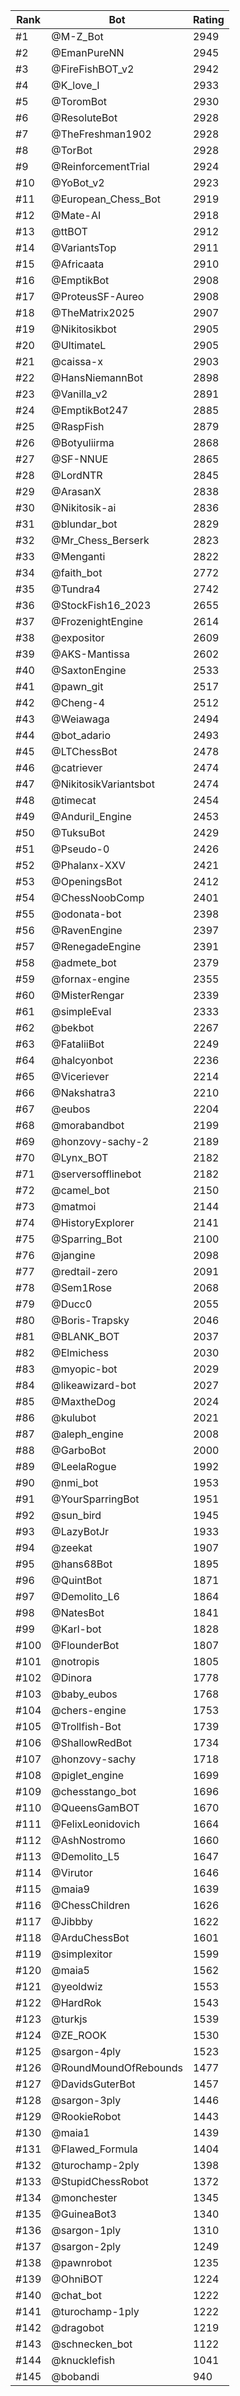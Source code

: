 Rank|Bot|Rating
---|---|---
#1|@M-Z_Bot|2949
#2|@EmanPureNN|2945
#3|@FireFishBOT_v2|2942
#4|@K_love_I|2933
#5|@ToromBot|2930
#6|@ResoluteBot|2928
#7|@TheFreshman1902|2928
#8|@TorBot|2928
#9|@ReinforcementTrial|2924
#10|@YoBot_v2|2923
#11|@European_Chess_Bot|2919
#12|@Mate-AI|2918
#13|@ttBOT|2912
#14|@VariantsTop|2911
#15|@Africaata|2910
#16|@EmptikBot|2908
#17|@ProteusSF-Aureo|2908
#18|@TheMatrix2025|2907
#19|@Nikitosikbot|2905
#20|@UltimateL|2905
#21|@caissa-x|2903
#22|@HansNiemannBot|2898
#23|@Vanilla_v2|2891
#24|@EmptikBot247|2885
#25|@RaspFish|2879
#26|@Botyuliirma|2868
#27|@SF-NNUE|2865
#28|@LordNTR|2845
#29|@ArasanX|2838
#30|@Nikitosik-ai|2836
#31|@blundar_bot|2829
#32|@Mr_Chess_Berserk|2823
#33|@Menganti|2822
#34|@faith_bot|2772
#35|@Tundra4|2742
#36|@StockFish16_2023|2655
#37|@FrozenightEngine|2614
#38|@expositor|2609
#39|@AKS-Mantissa|2602
#40|@SaxtonEngine|2533
#41|@pawn_git|2517
#42|@Cheng-4|2512
#43|@Weiawaga|2494
#44|@bot_adario|2493
#45|@LTChessBot|2478
#46|@catriever|2474
#47|@NikitosikVariantsbot|2474
#48|@timecat|2454
#49|@Anduril_Engine|2453
#50|@TuksuBot|2429
#51|@Pseudo-0|2426
#52|@Phalanx-XXV|2421
#53|@OpeningsBot|2412
#54|@ChessNoobComp|2401
#55|@odonata-bot|2398
#56|@RavenEngine|2397
#57|@RenegadeEngine|2391
#58|@admete_bot|2379
#59|@fornax-engine|2355
#60|@MisterRengar|2339
#61|@simpleEval|2333
#62|@bekbot|2267
#63|@FataliiBot|2249
#64|@halcyonbot|2236
#65|@Viceriever|2214
#66|@Nakshatra3|2210
#67|@eubos|2204
#68|@morabandbot|2199
#69|@honzovy-sachy-2|2189
#70|@Lynx_BOT|2182
#71|@serversofflinebot|2182
#72|@camel_bot|2150
#73|@matmoi|2144
#74|@HistoryExplorer|2141
#75|@Sparring_Bot|2100
#76|@jangine|2098
#77|@redtail-zero|2091
#78|@Sem1Rose|2068
#79|@Ducc0|2055
#80|@Boris-Trapsky|2046
#81|@BLANK_BOT|2037
#82|@Elmichess|2030
#83|@myopic-bot|2029
#84|@likeawizard-bot|2027
#85|@MaxtheDog|2024
#86|@kulubot|2021
#87|@aleph_engine|2008
#88|@GarboBot|2000
#89|@LeelaRogue|1992
#90|@nmi_bot|1953
#91|@YourSparringBot|1951
#92|@sun_bird|1945
#93|@LazyBotJr|1933
#94|@zeekat|1907
#95|@hans68Bot|1895
#96|@QuintBot|1871
#97|@Demolito_L6|1864
#98|@NatesBot|1841
#99|@Karl-bot|1828
#100|@FlounderBot|1807
#101|@notropis|1805
#102|@Dinora|1778
#103|@baby_eubos|1768
#104|@chers-engine|1753
#105|@Trollfish-Bot|1739
#106|@ShallowRedBot|1734
#107|@honzovy-sachy|1718
#108|@piglet_engine|1699
#109|@chesstango_bot|1696
#110|@QueensGamBOT|1670
#111|@FelixLeonidovich|1664
#112|@AshNostromo|1660
#113|@Demolito_L5|1647
#114|@Virutor|1646
#115|@maia9|1639
#116|@ChessChildren|1626
#117|@Jibbby|1622
#118|@ArduChessBot|1601
#119|@simplexitor|1599
#120|@maia5|1562
#121|@yeoldwiz|1553
#122|@HardRok|1543
#123|@turkjs|1539
#124|@ZE_ROOK|1530
#125|@sargon-4ply|1523
#126|@RoundMoundOfRebounds|1477
#127|@DavidsGuterBot|1457
#128|@sargon-3ply|1446
#129|@RookieRobot|1443
#130|@maia1|1439
#131|@Flawed_Formula|1404
#132|@turochamp-2ply|1398
#133|@StupidChessRobot|1372
#134|@monchester|1345
#135|@GuineaBot3|1340
#136|@sargon-1ply|1310
#137|@sargon-2ply|1249
#138|@pawnrobot|1235
#139|@OhniBOT|1224
#140|@chat_bot|1222
#141|@turochamp-1ply|1222
#142|@dragobot|1219
#143|@schnecken_bot|1122
#144|@knucklefish|1041
#145|@bobandi|940
